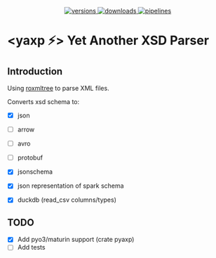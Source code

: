 <p align="center">
  <a href="https://crates.io/crates/yaxp-common">
    <img alt="versions" src="https://img.shields.io/crates/v/yaxp-common">
  </a>
  <a href="https://crates.io/crates/yaxp-common">
    <img alt="downloads" src="https://img.shields.io/crates/d/yaxp-common">
  </a>
  <a href="https://github.com/opensourceworks-org/yaxp/blob/main/crates/yaxp-common/README.md">
    <img alt="pipelines" src="https://img.shields.io/github/actions/workflow/status/opensourceworks-org/yaxp/yaxp-common-ci.yml?logo=github">
  </a>
</p>

# **<yaxp ⚡> Yet Another XSD Parser**

## Introduction
Using [roxmltree](https://github.com/RazrFalcon/roxmltree) to parse XML files. 

Converts xsd schema to:
- [x] json
- [ ] arrow
- [ ] avro
- [ ] protobuf
- [x] jsonschema
- [x] json representation of spark schema
- [x] duckdb (read_csv columns/types)



## TODO

- [x] Add pyo3/maturin support (crate pyaxp)
- [ ] Add tests

